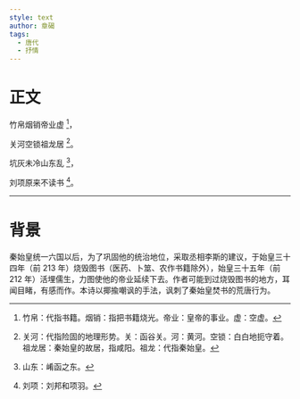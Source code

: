 ```yaml
---
style: text
author: 章碣
tags:
  - 唐代
  - 抒情
---
```


# 正文

竹帛烟销帝业虚 [^1]，

关河空锁祖龙居 [^2]。

坑灰未冷山东乱 [^3]，

刘项原来不读书 [^4]。

---

# 背景

秦始皇统一六国以后，为了巩固他的统治地位，采取丞相李斯的建议，于始皇三十四年（前 213 年）烧毁图书（医药、卜筮、农作书籍除外），始皇三十五年（前 212 年）活埋儒生，力图使他的帝业延续下去。作者可能到过烧毁图书的地方，耳闻目睹，有感而作。本诗以揶揄嘲讽的手法，讽刺了秦始皇焚书的荒唐行为。

<!-- 脚注 -->

[^1]: 竹帛：代指书籍。烟销：指把书籍烧光。帝业：皇帝的事业。虚：空虚。
[^2]: 关河：代指险固的地理形势。关：函谷关。河：黄河。空锁：白白地扼守着。祖龙居：秦始皇的故居，指咸阳。祖龙：代指秦始皇。
[^3]: 山东：崤函之东。
[^4]: 刘项：刘邦和项羽。
